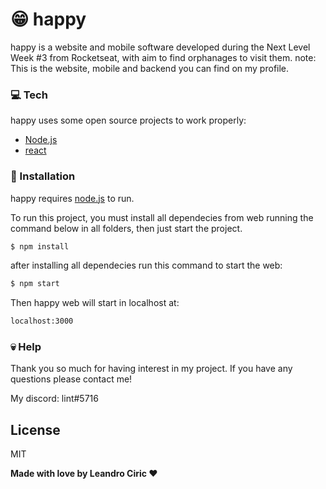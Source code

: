 # 😁 happy

happy is a website and mobile software developed during the Next Level Week #3 from Rocketseat, with aim to find orphanages to visit them.
note: This is the website, mobile and backend you can find on my profile.
 
### 💻 Tech 
happy uses some open source projects to work properly:

  * [Node.js]
  * [react]
  
  
### 🔨 Installation 

happy requires [node.js] to run.

To run this project, you must install all dependecies from web running the command below in all folders, then just start the project.

```sh
$ npm install
```

after installing all dependecies run this command to start the web:

```sh
$ npm start
```

Then happy web will start in localhost at:

```sh
localhost:3000
```

### 💀 Help 

Thank you so much for having interest in my project.
If you have any questions please contact me!

My discord: lint#5716

License
----

MIT


**Made with love by Leandro Ciric ❤**

[//]: # (These are reference links used in the body of this note and get stripped out when the markdown processor does its job. There is no need to format nicely because it shouldn't be seen. Thanks SO - http://stackoverflow.com/questions/4823468/store-comments-in-markdown-syntax)

   [node.js]: <http://nodejs.org>
   [react]: <https://reactjs.org/>

